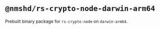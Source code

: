 # `@nmshd/rs-crypto-node-darwin-arm64`

Prebuilt binary package for `rs-crypto-node` on `darwin-arm64`.
